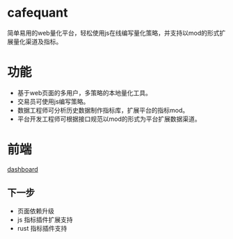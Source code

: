 # cafequant
简单易用的web量化平台，轻松使用js在线编写量化策略，并支持以mod的形式扩展量化渠道及指标。


# 功能 
 - 基于web页面的多用户，多策略的本地量化工具。
 - 交易员可使用js编写策略。
 - 数据工程师可分析历史数据制作指标库，扩展平台的指标mod。
 - 平台开发工程师可根据接口规范以mod的形式为平台扩展数据渠道。

# 前端
[dashboard](https://github.com/gogoquant/jojoquant-dashboard)

## 下一步
- 页面依赖升级
- js 指标插件扩展支持
- rust 指标插件支持


